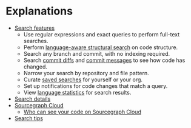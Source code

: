 # Explanations

- [Search features](features.md)
  - Use regular expressions and exact queries to perform full-text searches.
  - Perform [language-aware structural search](features.md#language-aware-structural-code-search) on code structure.
  - Search any branch and commit, with no indexing required.
  - Search [commit diffs](features.md#commit-diff-search) and [commit messages](features.md#commit-message-search) to see how code has changed.
  - Narrow your search by repository and file pattern.
  - Curate [saved searches](features.md#saved-searches) for yourself or your org.
  - Set up notifications for code changes that match a query.
  - View [language statistics](features.md#statistics) for search results.
- [Search details](search_details.md)
- [Sourcegraph Cloud](sourcegraph_cloud.md)
  - [Who can see your code on Sourcegraph Cloud](code_visibility_on_sourcegraph_cloud.md)
- [Search tips](tips.md)
